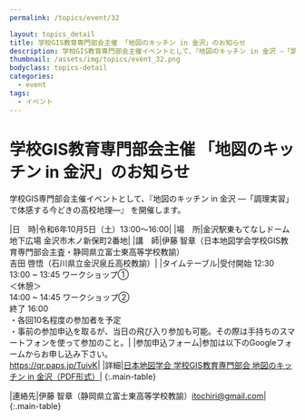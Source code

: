 ```yaml
---
permalink: /topics/event/32

layout: topics_detail
title: 学校GIS教育専門部会主催 「地図のキッチン in 金沢」のお知らせ
description: 学校GIS教育専門部会主催イベントとして、『地図のキッチン in 金沢 ―「調理実習」で体感する今どきの高校地理―』 を開催します。
thumbnail: /assets/img/topics/event_32.png
bodyclass: topics-detail
categories:
  - event
tags:
  - イベント
---
```


# 学校GIS教育専門部会主催 「地図のキッチン in 金沢」のお知らせ

学校GIS専門部会主催イベントとして、『地図のキッチン in 金沢 ―「調理実習」で体感する今どきの高校地理―』 を開催します。

|日　時|令和6年10月5日（土）13:00～16:00|
|場　所|金沢駅東もてなしドーム地下広場 金沢市木ノ新保町2番地|
|講　師|伊藤 智章（日本地図学会学校GIS教育専門部会主査・静岡県立富士東高等学校教諭）<br>吉田 啓悟（石川県立金沢泉丘高校教諭）|
|タイムテーブル|受付開始 12:30<br>13:00 ~ 13:45 ワークショップ①<br>＜休憩＞<br>14:00 ~ 14:45 ワークショップ②<br>終了 16:00<br>・各回10名程度の参加者を予定<br>・事前の参加申込を取るが、当日の飛び入り参加も可能。その際は手持ちのスマートフォンを使って参加のこと。|
|参加申込フォーム|参加は以下のGoogleフォームからお申し込み下さい。<br><a href="https://qr.paps.jp/TuivK">https://qr.paps.jp/TuivK</a>|
|詳細|<a href="../../assets/file/event_32.pdf">日本地図学会 学校GIS教育専門部会 地図のキッチン in 金沢（PDF形式）</a>|
{:.main-table}

|連絡先|伊藤 智章（静岡県立富士東高等学校教諭）[itochiri@gmail.com](<mailto:itochiri@gmail.com>)|
{:.main-table}
